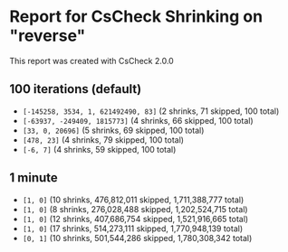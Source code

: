 # Report for CsCheck Shrinking on "reverse"

This report was created with CsCheck 2.0.0

## 100 iterations (default)

* ``[-145258, 3534, 1, 621492490, 83]`` (2 shrinks, 71 skipped, 100 total)
* ``[-63937, -249409, 1815773]`` (4 shrinks, 66 skipped, 100 total)
* ``[33, 0, 20696]`` (5 shrinks, 69 skipped, 100 total)
* ``[478, 23]`` (4 shrinks, 79 skipped, 100 total)
* ``[-6, 7]`` (4 shrinks, 59 skipped, 100 total)

## 1 minute

* ``[1, 0]`` (10 shrinks, 476,812,011 skipped, 1,711,388,777 total)
* ``[1, 0]`` (8 shrinks, 276,028,488 skipped, 1,202,524,715 total)
* ``[1, 0]`` (12 shrinks, 407,686,754 skipped, 1,521,916,665 total)
* ``[1, 0]`` (17 shrinks, 514,273,111 skipped, 1,770,948,139 total)
* ``[0, 1]`` (10 shrinks, 501,544,286 skipped, 1,780,308,342 total)
